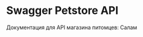 # Swagger Petstore API

Документация для API магазина питомцев:
Салам

<openapi src="/petstore-api-draft.yaml" />
